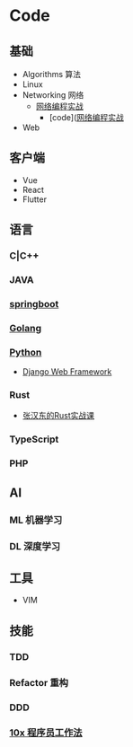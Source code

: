 # Code

## 基础

- Algorithms 算法
- Linux
- Networking 网络
	- [网络编程实战](./basic/network/network_programming_practice/)
		- [code]([网络编程实战](./basic/network/yolanda)
- Web

## 客户端

- Vue
- React
- Flutter

## 语言

### C|C++

### JAVA

### [springboot](./languages/readinglist)

### [Golang](./languages/go/README.md)

### [Python](./languages/python/README.md)

- [Django Web Framework](https://developer.mozilla.org/en-US/docs/Learn/Server-side/Django)

### Rust

- [张汉东的Rust实战课](https://github.com/ZhangHanDong/inviting-rust)

### TypeScript

### PHP

## AI

### ML 机器学习

### DL 深度学习

## 工具

- VIM

## 技能

### TDD

### Refactor 重构

### DDD

### [10x 程序员工作法](./languages/geektime-zero/)
